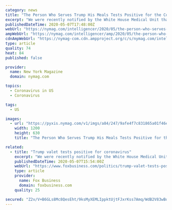 ```yaml
---
category: news
title: "The Person Who Serves Trump His Meals Tests Positive for the Coronavirus"
excerpt: "We were recently notified by the White House Medical Unit that a member of the United States Military, who works on the White House campus, has tested positive for coronavirus,” deputy White House press secretary Hogan Gidley said in a statement."
publishedDateTime: 2020-05-07T17:48:00Z
webUrl: "https://nymag.com/intelligencer/2020/05/the-person-who-serves-trump-his-meals-has-the-coronavirus.html"
ampWebUrl: "https://nymag.com/intelligencer/amp/2020/05/the-person-who-serves-trump-his-meals-has-the-coronavirus.html"
cdnAmpWebUrl: "https://nymag-com.cdn.ampproject.org/c/s/nymag.com/intelligencer/amp/2020/05/the-person-who-serves-trump-his-meals-has-the-coronavirus.html"
type: article
quality: 74
heat: 84
published: false

provider:
  name: New York Magazine
  domain: nymag.com

topics:
  - Coronavirus in US
  - Coronavirus

tags:
  - US

images:
  - url: "https://pyxis.nymag.com/v1/imgs/a84/247/9afe4f7c831865a01f46eca4ef26f54482-trump-valet-coronavirus.1x.rsocial.w1200.jpg"
    width: 1200
    height: 630
    title: "The Person Who Serves Trump His Meals Tests Positive for the Coronavirus"

related:
  - title: "Trump valet tests positive for coronavirus"
    excerpt: "We were recently notified by the White House Medical Unit that a member of the United States Military, who works on the White House campus, has tested positive for Coronavirus,"
    publishedDateTime: 2020-05-07T15:54:00Z
    webUrl: "https://www.foxbusiness.com/politics/trump-valet-tests-positive-for-coronavirus"
    type: article
    provider:
      name: Fox Business
      domain: foxbusiness.com
    quality: 25

secured: "Z2v/V+B6GLs8Mc8QesEht/9ksMyXEMLIppktUjtFJxrKss7Amq/WdB2V83wBqgIB3XoaaOHk3fjw5M5fu5Yr0JoluDHqJiBQRBXcrRX+ZZA/pF6hkeZbgd4Ih0sJfzQ4Uc9j/nI/5U3E4spcLPIJDatSpgpHyLGYf1oSvGW2mqY/NJDFuOugSaGw5qka9I2FODLRFYVFnK20SwCSlETkfatE4RlaPq8IVlWHu2mGDZ4ithU0FFXu365aTwMeEhrBUs8rmfEj2DOrSW10TodjqMAaSH5Pj+uv/mVYXOpLu3q0AEGzbclbbbcLYMwmfvwNvHMKmb/KPOr81daVSmdxSev5Jzp6X0YtPEUYPBFo6YFjFgDf6h8DRUkAenypywKr55nBm/V0EBQZD3JIMAbVNmVfuNPvjSh5ZINrTc3/+XJRn65NAJb2miErSozkhHfWWYX+5UY8qo/UIQJ0L042DyPhGt19vxVmFgxyQ8ifOjY=;umX0Drkx9sNGr7DGUvPmoA=="
---
```


